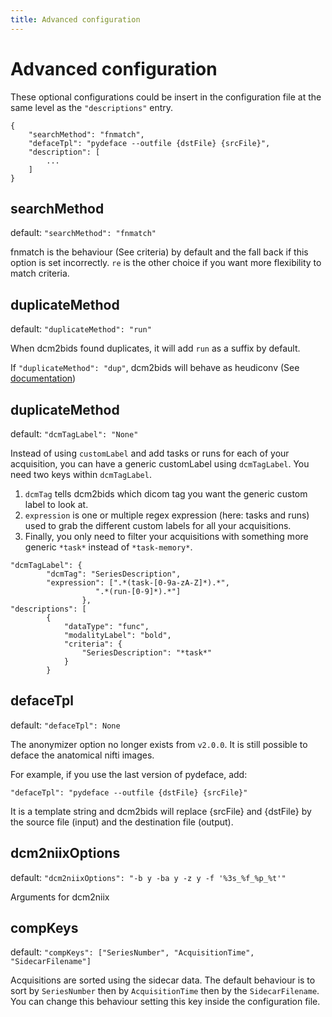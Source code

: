 ```yaml
---
title: Advanced configuration
---
```


# Advanced configuration

These optional configurations could be insert in the configuration file at the same level as the `"descriptions"` entry.

```
{
    "searchMethod": "fnmatch",
    "defaceTpl": "pydeface --outfile {dstFile} {srcFile}",
    "description": [
        ...
    ]
}
```

## searchMethod

default: `"searchMethod": "fnmatch"`

fnmatch is the behaviour (See criteria) by default and the fall back if this option is set incorrectly. `re` is the other choice if you want more flexibility to match criteria.

## duplicateMethod

default: `"duplicateMethod": "run"`

When dcm2bids found duplicates, it will add `run` as a suffix by default.

If `"duplicateMethod": "dup"`, dcm2bids will behave as heudiconv (See [documentation](https://heudiconv.readthedocs.io/en/latest/changes.html#id8))

## duplicateMethod

default: `"dcmTagLabel": "None"`

Instead of using `customLabel` and add tasks or runs for each of your acquisition, you can have a generic customLabel using `dcmTagLabel`. You need two keys within `dcmTagLabel`.

1. `dcmTag` tells dcm2bids which dicom tag you want the generic custom label to look at.
2. `expression` is one or multiple regex expression (here: tasks and runs) used to grab the different custom labels for all your acquisitions.
3. Finally, you only need to filter your acquisitions with something more generic `*task*` instead of `*task-memory*`.


```
"dcmTagLabel": {
		"dcmTag": "SeriesDescription",
		"expression": [".*(task-[0-9a-zA-Z]*).*",
			       ".*(run-[0-9]*).*"]
                },
"descriptions": [
        {
            "dataType": "func",
            "modalityLabel": "bold",
            "criteria": {
                "SeriesDescription": "*task*"
            }
        }
```

## defaceTpl

default: `"defaceTpl": None`

The anonymizer option no longer exists from `v2.0.0`. It is still possible to deface the anatomical nifti images.

For example, if you use the last version of pydeface, add:

`"defaceTpl": "pydeface --outfile {dstFile} {srcFile}"`

It is a template string and dcm2bids will replace {srcFile} and {dstFile} by the source file (input) and the destination file (output).

## dcm2niixOptions

default: `"dcm2niixOptions": "-b y -ba y -z y -f '%3s_%f_%p_%t'"`

Arguments for dcm2niix

## compKeys

default: `"compKeys": ["SeriesNumber", "AcquisitionTime", "SidecarFilename"]`

Acquisitions are sorted using the sidecar data. The default behaviour is to sort by `SeriesNumber` then by `AcquisitionTime` then by the `SidecarFilename`. You can change this behaviour setting this key inside the configuration file.
